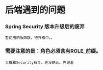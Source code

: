 # 后端遇到的问题
### Spring Security 版本升级后的废弃
    暂使用旧版函数，待升级中。。
### 需要注意的是：角色必须含有ROLE_前缀。
    大概和Security有关。还没确认。先记着